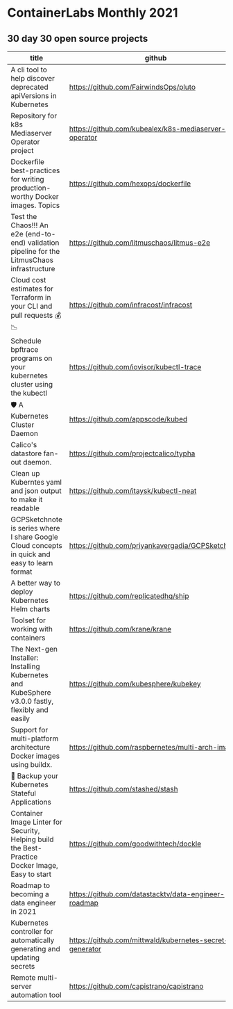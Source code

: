 # ContainerLabs Monthly 2021 

## 30 day 30 open source projects 



| title                                                                                            	| github                                                  	|
|--------------------------------------------------------------------------------------------------	|---------------------------------------------------------	|
| A cli tool to help discover deprecated apiVersions in Kubernetes                                 	| https://github.com/FairwindsOps/pluto                   	|
| Repository for k8s Mediaserver Operator project                                                  	| https://github.com/kubealex/k8s-mediaserver-operator    	|
| Dockerfile best-practices for writing production-worthy Docker images. Topics                    	| https://github.com/hexops/dockerfile                    	|
| Test the Chaos!!! An e2e (end-to-end) validation pipeline for the LitmusChaos infrastructure     	| https://github.com/litmuschaos/litmus-e2e               	|
| Cloud cost estimates for Terraform in your CLI and pull requests  💰📉                             	| https://github.com/infracost/infracost                  	|
| Schedule bpftrace programs on your kubernetes cluster using the kubectl                          	| https://github.com/iovisor/kubectl-trace                	|
| 🛡️  A Kubernetes Cluster Daemon                                                                   	| https://github.com/appscode/kubed                       	|
| Calico's datastore fan-out daemon.                                                               	| https://github.com/projectcalico/typha                  	|
| Clean up Kuberntes yaml and json output to make it readable                                      	| https://github.com/itaysk/kubectl-neat                  	|
| GCPSketchnote is series where I share Google Cloud concepts in quick and easy to learn format    	| https://github.com/priyankavergadia/GCPSketchnote       	|
| A better way to deploy Kubernetes Helm charts                                                    	| https://github.com/replicatedhq/ship                    	|
| Toolset for working with containers                                                              	| https://github.com/krane/krane                          	|
| The Next-gen Installer: Installing Kubernetes and KubeSphere v3.0.0 fastly, flexibly and easily  	| https://github.com/kubesphere/kubekey                   	|
| Support for multi-platform architecture Docker images using buildx.                              	| https://github.com/raspbernetes/multi-arch-images       	|
| 🛅  Backup your Kubernetes Stateful Applications                                                  	| https://github.com/stashed/stash                        	|
| Container Image Linter for Security, Helping build the Best-Practice Docker Image, Easy to start 	| https://github.com/goodwithtech/dockle                  	|
| Roadmap to becoming a data engineer in 2021                                                      	| https://github.com/datastacktv/data-engineer-roadmap    	|
| Kubernetes controller for automatically generating and updating secrets                          	| https://github.com/mittwald/kubernetes-secret-generator 	|
| Remote multi-server automation tool                                                              	| https://github.com/capistrano/capistrano                	|
